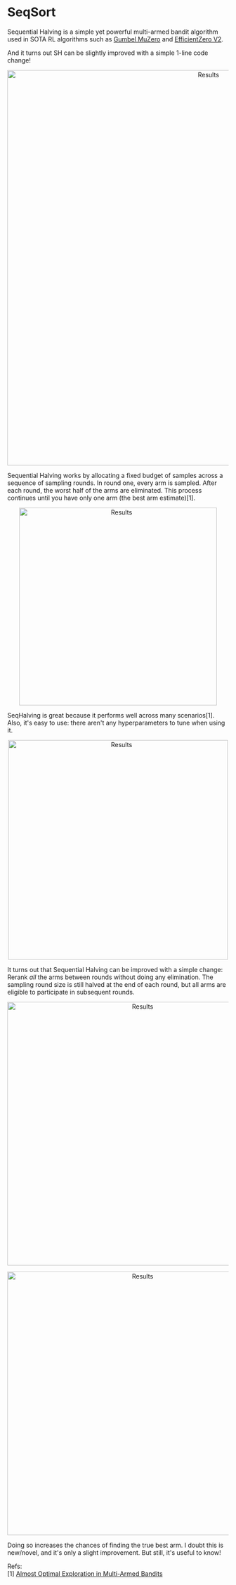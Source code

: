 # SeqSort

Sequential Halving is a simple yet powerful multi-armed bandit algorithm used in SOTA RL algorithms such as [Gumbel MuZero](https://arxiv.org/pdf/2403.00564) and [EfficientZero V2](https://arxiv.org/pdf/2403.00564).

And it turns out SH can be slightly improved with a simple 1-line code change!

<p align="center">
  <img src="https://github.com/user-attachments/assets/13b24f5f-c18d-4891-90a5-0b15306a8131" alt="Results" width="900">
</p>

Sequential Halving works by allocating a fixed budget of samples across a sequence of sampling rounds. In round one, every arm is sampled. After each round, the worst half of the arms are eliminated. This process continues until you have only one arm (the best arm estimate)[1].

<p align="center">
  <img src="https://github.com/user-attachments/assets/22bb1ac0-7850-4cd3-974a-48d40f8bd1e0" alt="Results" width="450">
</p>

SeqHalving is great because it performs well across many scenarios[1]. Also, it's easy to use: there aren't any hyperparameters to tune when using it.
<p align="center">
  <img src="https://github.com/user-attachments/assets/40f769cd-d5b8-4437-bd4b-5e322e55e13a" alt="Results" width="500">
</p>

It turns out that Sequential Halving can be improved with a simple change: Rerank *all* the arms between rounds without doing any elimination. The sampling round size is still halved at the end of each round, but all arms are eligible to participate in subsequent rounds.

<p align="center">
  <img src="https://github.com/user-attachments/assets/8ae403f4-f8ee-4420-a1c2-386e62ca6fb2" alt="Results" width="600">
</p>
<p align="center">
  <img src="https://github.com/user-attachments/assets/1965a935-68fa-4431-bb17-46aa1a571a51" alt="Results" width="600">
</p>

Doing so increases the chances of finding the true best arm. I doubt this is new/novel, and it's only a slight improvement. But still, it's useful to know!

Refs:  
[1] [Almost Optimal Exploration in Multi-Armed Bandits](https://proceedings.mlr.press/v28/karnin13.pdf)  
